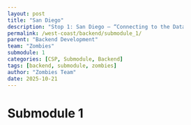 ```yaml
---
layout: post
title: "San Diego"
description: "Stop 1: San Diego — “Connecting to the Data Field”"
permalink: /west-coast/backend/submodule_1/
parent: "Backend Development"
team: "Zombies"
submodule: 1
categories: [CSP, Submodule, Backend]
tags: [backend, submodule, zombies]
author: "Zombies Team"
date: 2025-10-21
---
```


# Submodule 1

<html lang="en">
<head>
    <meta charset="UTF-8">
    <meta name="viewport" content="width=device-width, initial-scale=1.0">
    <title>San Diego Sports API Demo</title>
    <style>
        * {
            margin: 0;
            padding: 0;
            box-sizing: border-box;
        }

        body {
            font-family: 'Segoe UI', Tahoma, Geneva, Verdana, sans-serif;
            background: linear-gradient(135deg, #667eea 0%, #764ba2 100%);
            padding: 20px;
            min-height: 100vh;
        }

        .container {
            max-width: 900px;
            margin: 0 auto;
            background: white;
            border-radius: 20px;
            box-shadow: 0 20px 60px rgba(0, 0, 0, 0.3);
            overflow: hidden;
        }

        .header {
            background: linear-gradient(135deg, #2c3e50 0%, #34495e 100%);
            color: white;
            padding: 30px;
            text-align: center;
        }

        .header h1 {
            font-size: 2.2em;
            margin-bottom: 10px;
            display: flex;
            align-items: center;
            justify-content: center;
            gap: 10px;
        }

        .header p {
            opacity: 0.9;
            font-size: 1.1em;
        }

        .concept-box {
            background: #f8f9fa;
            padding: 25px;
            border-left: 5px solid #667eea;
            margin: 25px;
            border-radius: 8px;
        }

        .concept-box h2 {
            color: #2c3e50 !important;
            margin-bottom: 10px;
            font-weight: 600;
        }

        .concept-box p {
            color: #2c3e50 !important;
            line-height: 1.6;
            font-weight: 500;
        }

        .concept-box p strong {
            color: #2c3e50 !important;
        }

        .api-section {
            padding: 30px;
        }

        .api-section h2 {
            color: #2c3e50 !important;
        }

        .endpoint-card {
            background: linear-gradient(135deg, #667eea 0%, #764ba2 100%);
            color: white !important;
            padding: 20px;
            border-radius: 12px;
            margin-bottom: 20px;
            cursor: pointer;
            transition: transform 0.3s, box-shadow 0.3s;
        }

        .endpoint-card:hover {
            transform: translateY(-5px);
            box-shadow: 0 10px 30px rgba(102, 126, 234, 0.4);
        }

        .endpoint-card h3 {
            font-size: 1.4em;
            margin-bottom: 10px;
            display: flex;
            align-items: center;
            gap: 10px;
            color: #ffffff !important;
            font-weight: 600;
        }

        .endpoint-path {
            background: rgba(255, 255, 255, 0.2);
            padding: 8px 15px;
            border-radius: 6px;
            font-family: 'Courier New', monospace;
            margin: 10px 0;
            font-size: 0.95em;
            color: #ffffff !important;
            font-weight: 500;
        }

        .endpoint-card p {
            color: #ffffff !important;
            opacity: 0.95;
        }

        .response-area {
            background: #2c3e50;
            color: #00ff00;
            padding: 20px;
            border-radius: 8px;
            margin-top: 15px;
            font-family: 'Courier New', monospace;
            font-size: 0.9em;
            white-space: pre-wrap;
            max-height: 300px;
            overflow-y: auto;
            display: none;
        }

        .response-area.active {
            display: block;
            animation: slideIn 0.3s ease-out;
        }

        @keyframes slideIn {
            from {
                opacity: 0;
                transform: translateY(-10px);
            }
            to {
                opacity: 1;
                transform: translateY(0);
            }
        }

        .key-learning {
            background: linear-gradient(135deg, #f093fb 0%, #f5576c 100%);
            color: white;
            padding: 25px;
            margin: 25px;
            border-radius: 12px;
            text-align: center;
        }

        .key-learning h3 {
            margin-bottom: 10px;
            font-size: 1.3em;
        }

        .stadium-icon {
            display: inline-block;
            font-size: 1.5em;
        }

        .btn {
            background: white;
            color: #667eea;
            border: none;
            padding: 10px 20px;
            border-radius: 6px;
            cursor: pointer;
            font-weight: bold;
            margin-top: 10px;
            transition: all 0.3s;
        }

        .btn:hover {
            background: #f0f0f0;
            transform: scale(1.05);
        }

        .info-grid {
            display: grid;
            grid-template-columns: repeat(auto-fit, minmax(200px, 1fr));
            gap: 15px;
            margin-top: 15px;
        }

        .info-item {
            background: rgba(255, 255, 255, 0.1);
            padding: 12px;
            border-radius: 6px;
        }

        .info-label {
            font-size: 0.85em;
            opacity: 0.8;
            margin-bottom: 5px;
        }

        .info-value {
            font-size: 1.2em;
            font-weight: bold;
        }
    </style>
</head>
<body>
    <div class="container">
        <div class="header">
            <h1><span class="stadium-icon">⚾</span> Stop 1: San Diego — "Connecting to the Data Field"</h1>
            <p>Petco Park (Baseball – Padres) & Snapdragon Stadium (Soccer – SDFC)</p>
        </div>

        <div class="concept-box">
            <h2>🎯 Coding Concept: Making APIs (Part 1)</h2>
            <p><strong>Define</strong> the Purpose / Endpoints — Decide what the API does and what data it provides. Endpoints are like "doors" to access different types of data.</p>
        </div>

        <div class="api-section">
            <h2 style="color: #2c3e50; margin-bottom: 20px;">API Endpoints - Click to Try!</h2>

            <div class="endpoint-card" onclick="callEndpoint('petco')">
                <h3>⚾ Petco Park Info</h3>
                <div class="endpoint-path">GET /api/getStadiumInfo?venue=petco</div>
                <p>Returns detailed information about Petco Park including capacity, team, and location.</p>
                <button class="btn">🔍 Fetch Data</button>
                <div id="response-petco" class="response-area"></div>
            </div>

            <div class="endpoint-card" onclick="callEndpoint('snapdragon')">
                <h3>⚽ Snapdragon Stadium Info</h3>
                <div class="endpoint-path">GET /api/getStadiumInfo?venue=snapdragon</div>
                <p>Returns detailed information about Snapdragon Stadium including capacity, team, and location.</p>
                <button class="btn">🔍 Fetch Data</button>
                <div id="response-snapdragon" class="response-area"></div>
            </div>

            <div class="endpoint-card" onclick="callEndpoint('all')">
                <h3>📊 All San Diego Venues</h3>
                <div class="endpoint-path">GET /api/getAllVenues?city=sandiego</div>
                <p>Returns a list of all sports venues in San Diego with summary information.</p>
                <button class="btn">🔍 Fetch Data</button>
                <div id="response-all" class="response-area"></div>
            </div>
        </div>

        <div class="key-learning">
            <h3>💡 Key Learning</h3>
            <p>APIs are like scouts — they know exactly where to find stats and bring back only the data you ask for through specific "doors" called endpoints.</p>
        </div>
    </div>

    <script>
        const stadiumData = {
            petco: {
                name: "Petco Park",
                sport: "Baseball",
                team: "San Diego Padres",
                capacity: 40209,
                location: "Downtown San Diego",
                opened: 2004,
                surface: "Grass",
                nickname: "The Park at the Park"
            },
            snapdragon: {
                name: "Snapdragon Stadium",
                sport: "Soccer",
                team: "San Diego FC",
                capacity: 35000,
                location: "San Diego State University",
                opened: 2022,
                surface: "Grass",
                nickname: "The Dragon's Lair"
            }
        };

        function callEndpoint(type) {
            let response;
            let responseDiv;

            if (type === 'petco') {
                responseDiv = document.getElementById('response-petco');
                response = {
                    status: 200,
                    message: "Success",
                    data: stadiumData.petco
                };
            } else if (type === 'snapdragon') {
                responseDiv = document.getElementById('response-snapdragon');
                response = {
                    status: 200,
                    message: "Success",
                    data: stadiumData.snapdragon
                };
            } else if (type === 'all') {
                responseDiv = document.getElementById('response-all');
                response = {
                    status: 200,
                    message: "Success",
                    data: {
                        city: "San Diego",
                        total_venues: 2,
                        venues: [stadiumData.petco, stadiumData.snapdragon]
                    }
                };
            }

            responseDiv.textContent = JSON.stringify(response, null, 2);
            responseDiv.classList.add('active');

            setTimeout(() => {
                responseDiv.scrollIntoView({ behavior: 'smooth', block: 'nearest' });
            }, 100);
        }
    </script>
</body>
</html>